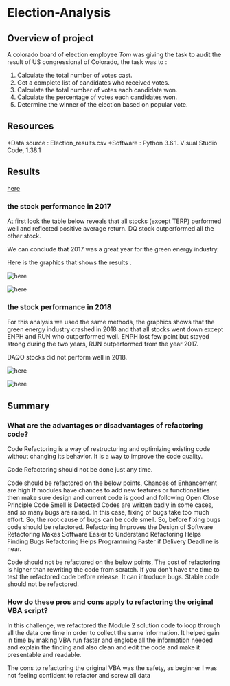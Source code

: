 # Election-Analysis


## Overview of project

A colorado board of election employee *Tom* was giving the task to audit the result of US congressional of Colorado, the task was to :
 1. Calculate the total number of votes cast.
 2. Get a complete list of candidates who received votes.
 3. Calculate the total number of votes each candidate won.
 4. Calculate the percentage of votes each candidates won.
 5. Determine the winner of the election based on popular vote.
 
 ## Resources
 
  *Data source : Election_results.csv
  *Software : Python 3.6.1. Visual Studio Code, 1.38.1


## Results
[here](/VBA_Challenge.xlsm.xlsm)
### the stock performance in  2017

 At first look the table below reveals that all stocks (except TERP) performed well and reflected  positive average return. DQ stock outperformed all the other stock.

 We can conclude that 2017 was a great year for the green energy industry.

 Here is the graphics that shows the results .
 
![here](/Resources/VBA%20performance%202017.png)


![here](/Resources/VBA_Challenge_2017.png)


### the stock performance in  2018

For this analysis we used the same methods, the graphics shows that the green energy industry crashed in 2018 and that all stocks went down except ENPH and RUN who outperformed well.
ENPH lost few point but stayed strong during the two years, RUN outperformed from the year 2017.

DAQO stocks did not perform well in 2018.


![here](/Resources/VBA%20performnce%202018.png)


![here](/Resources/VBA_Challenge_2018.png)





## Summary


### What are the advantages or disadvantages of refactoring code?

Code Refactoring is a way of restructuring and optimizing existing code without changing its behavior. It is a way to improve the code quality.

Code Refactoring should not be done just any time. 

Code should be refactored on the below points,
Chances of Enhancement are high
If modules have chances to add new features or functionalities then make sure design and current code is good and following Open Close Principle
Code Smell is Detected
Codes are written badly in some cases, and so many bugs are raised. In this case, fixing of bugs take too much effort. So, the root cause of bugs can be code smell. So, before fixing bugs code should be refactored.
Refactoring Improves the Design of Software
Refactoring Makes Software Easier to Understand
Refactoring Helps Finding Bugs
Refactoring Helps Programming Faster if Delivery Deadline is near.

Code should not  be refactored on the below points,
The cost of refactoring is higher than rewriting the code from scratch.
If you don't have the time to test the refactored code before release. It can introduce bugs. 
Stable code should not be refactored.




### How do these pros and cons apply to refactoring the original VBA script? 


In this challenge, we refactored the Module 2 solution code to loop through all the data one time in order to collect the same information.
It helped gain in time by making VBA run faster and englobe all the information needed and explain the finding and also clean and edit the code and make it presentable and readable.

The cons to refactoring the original VBA  was the safety, as beginner I was not feeling confident to refactor and screw all data 

